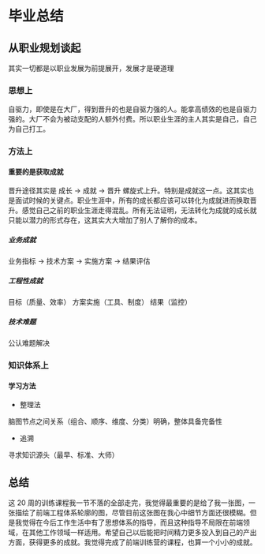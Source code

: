 # 毕业总结

## 从职业规划谈起

其实一切都是以职业发展为前提展开，发展才是硬道理

### 思想上

自驱力，即使是在大厂，得到晋升的也是自驱力强的人。能拿高绩效的也是自驱力强的。大厂不会为被动支配的人额外付费。所以职业生涯的主人其实是自己，自己为自己打工。

### 方法上

#### 重要的是获取成就

晋升途径其实是 成长 -> 成就 -> 晋升 螺旋式上升。特别是成就这一点。这其实也是面试时候的关键点。职业生涯中，所有的成长都应该可以转化为成就进而换取晋升。感觉自己之前的职业生涯走得混乱。所有无法证明，无法转化为成就的成长就只能以潜力的形式存在，这其实大大增加了别人了解你的成本。

##### 业务成就

业务指标 -> 技术方案 -> 实施方案 -> 结果评估

##### 工程性成就

目标（质量、效率） 方案实施（工具、制度） 结果（监控）

##### 技术难题

公认难题解决

### 知识体系上

#### 学习方法

* 整理法

脑图节点之间关系（组合、顺序、维度、分类）明确，整体具备完备性

* 追溯

寻求知识源头（最早、标准、大师）


## 总结
这 20 周的训练课程我一节不落的全部走完，我觉得最重要的是给了我一张图，一张描绘了前端工程体系轮廓的图，尽管目前这张图在我心中细节方面还很模糊。但是我觉得在今后工作生活中有了思想体系的指导，而且这种指导不局限在前端领域，在其他工作领域一样适用。希望自己以后能把时间精力更多投入到自己的产出方面，获得更多的成就。我觉得完成了前端训练营的课程，也算一个小小的成就。






